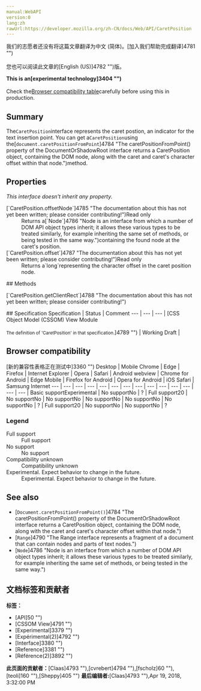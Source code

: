 ```yaml
---
manual:WebAPI
version:0
lang:zh
rawUrl:https://developer.mozilla.org/zh-CN/docs/Web/API/CaretPosition
---
```




<bdi>我们的志愿者还没有将这篇文章翻译为<bdi>中文 (简体)</bdi>。[加入我们帮助完成翻译]4781 "")<br></br>您也可以阅读此文章的[English (US)]4782 "")版。</bdi>






**This is an[experimental technology]3404 "")**<br></br>Check the[Browser compatibility table](%2605#Browser_compatibility "")carefully before using this in production.



## Summary<a name="Summary"></a>


The`CaretPosition`interface represents the caret postion, an indicator for the text insertion point. You can get a`CaretPosition`using the[`document.caretPositionFromPoint`]4784 "The caretPositionFromPoint() property of the DocumentOrShadowRoot interface returns a CaretPosition object, containing the DOM node, along with the caret and caret's character offset within that node.")method.


## Properties<a name="Properties"></a>


<em>This interface doesn&#39;t inherit any property.</em>

<dl><dt>[`CaretPosition.offsetNode`]4785 "The documentation about this has not yet been written; please consider contributing!")Read only</dt><dd>Returns a[`Node`]4786 "Node is an interface from which a number of DOM API object types inherit; it allows these various types to be treated similarly, for example inheriting the same set of methods, or being tested in the same way.")containing the found node at the caret&#39;s position.</dd><dt>[`CaretPosition.offset`]4787 "The documentation about this has not yet been written; please consider contributing!")Read only</dt><dd>Returns a`long`representing the character offset in the caret position node.</dd></dl>
## Methods<a name="Methods"></a>
<dl><dt>[`CaretPosition.getClientRect`]4788 "The documentation about this has not yet been written; please consider contributing!")</dt></dl>
## Specification<a name="Specification"></a>
Specification | Status | Comment 
 ---  |  ---  |  ---  | 
[CSS Object Model (CSSOM) View Module<br></br><small>The definition of &#39;CaretPosition&#39; in that specification.</small>]4789 "") | Working Draft |  


## Browser compatibility<a name="Browser_compatibility"></a>
[新的兼容性表格正在测试中<i></i>]3360 "")
<abbr>Desktop<i></i></abbr> | <abbr>Mobile<i></i></abbr> 
<abbr>Chrome<i></i></abbr> | <abbr>Edge<i></i></abbr> | <abbr>Firefox<i></i></abbr> | <abbr>Internet Explorer<i></i></abbr> | <abbr>Opera<i></i></abbr> | <abbr>Safari<i></i></abbr> | <abbr>Android webview<i></i></abbr> | <abbr>Chrome for Android<i></i></abbr> | <abbr>Edge Mobile<i></i></abbr> | <abbr>Firefox for Android<i></i></abbr> | <abbr>Opera for Android<i></i></abbr> | <abbr>iOS Safari<i></i></abbr> | <abbr>Samsung Internet<i></i></abbr> 
 ---  |  ---  |  ---  |  ---  |  ---  |  ---  |  ---  |  ---  |  ---  |  ---  |  ---  |  ---  |  ---  |  ---  | 
Basic support<abbr>Experimental<i></i></abbr> | <abbr>No support</abbr>No | <abbr>?</abbr> | <abbr>Full support</abbr>20 | <abbr>No support</abbr>No | <abbr>No support</abbr>No | <abbr>No support</abbr>No | <abbr>No support</abbr>No | <abbr>No support</abbr>No | <abbr>?</abbr> | <abbr>Full support</abbr>20 | <abbr>No support</abbr>No | <abbr>No support</abbr>No | <abbr>?</abbr> 


### Legend<a name="Legend"></a>
<dl><dt><abbr>Full support</abbr></dt><dd>Full support</dd><dt><abbr>No support</abbr></dt><dd>No support</dd><dt><abbr>Compatibility unknown</abbr></dt><dd>Compatibility unknown</dd><dt><abbr>Experimental. Expect behavior to change in the future.<i></i></abbr></dt><dd>Experimental. Expect behavior to change in the future.</dd></dl>

## See also<a name="See_also"></a>

* [`Document.caretPositionFromPoint()`]4784 "The caretPositionFromPoint() property of the DocumentOrShadowRoot interface returns a CaretPosition object, containing the DOM node, along with the caret and caret's character offset within that node.")
* [`Range`]4790 "The Range interface represents a fragment of a document that can contain nodes and parts of text nodes.")
* [`Node`]4786 "Node is an interface from which a number of DOM API object types inherit; it allows these various types to be treated similarly, for example inheriting the same set of methods, or being tested in the same way.")



## 文档标签和贡献者
**标签：**
* [API]50 "")
* [CSSOM View]4791 "")
* [Experimental]3379 "")
* [Expérimental(2)]4792 "")
* [Interface]3380 "")
* [Reference]3381 "")
* [Référence(2)]3892 "")

**此页面的贡献者：**[Claas]4793 ""),[cvrebert]4794 ""),[fscholz]60 ""),[teoli]160 ""),[Sheppy]405 "")
**最后编辑者:**[Claas]4793 ""),<time>Apr 19, 2018, 3:32:00 PM</time>


